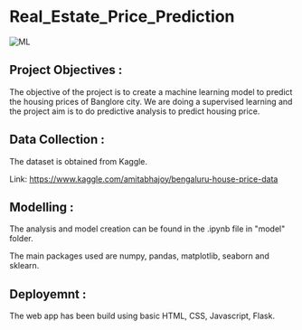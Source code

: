 # Real_Estate_Price_Prediction

![ML](https://img.shields.io/badge/ML-Regression-blue.svg) 

## Project Objectives :
The objective of the project is to create a machine learning model to predict the housing prices of Banglore city. 
We are doing a supervised learning and the project aim is to do predictive analysis to predict housing price.

## Data Collection :
The dataset is obtained from Kaggle. 

Link: https://www.kaggle.com/amitabhajoy/bengaluru-house-price-data

## Modelling :
The analysis and model creation can be found in the .ipynb file in "model" folder.

The main packages used are numpy, pandas, matplotlib, seaborn and sklearn.  

## Deployemnt :
The web app has been build using basic HTML, CSS, Javascript, Flask.

